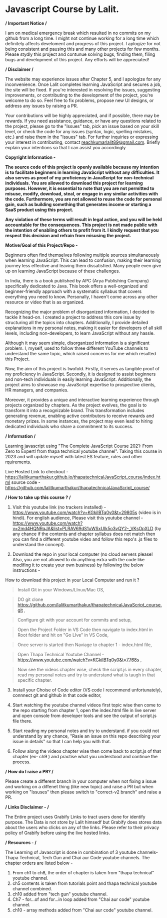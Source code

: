 # Javascript Course by Lalit.

**/ Important Notice /**


I am on medical emergency break which resulted in no commits on my github from a long time. I might not continue working for a long time which definitely affects develoment and progress of this
 project. I aplogize for not being consistent and pausing this and many other projects for few months. Please stydly this project and contunue solving bugs, finding them, filing bugs and development of this project. Any efforts will be appreciated! 

**/ Disclaimer /**

The website may experience issues after Chapter 5, and I apologize for any inconvenience. Once Lalit completes learning JavaScript and secures a job, the site will be fixed. If you're interested in resolving the issues, suggesting improvements, or contributing to the development of the project, you're welcome to do so. Feel free to fix problems, propose new UI designs, or address any issues by raising a PR.

Your contributions will be highly appreciated, and if possible, there may be rewards. If you need assistance, guidance, or have any questions related to the project, please go to the "Issues" tab, pick an issue based on your skill level, or check the code for any issues (syntax, logic, spelling mistakes, etc.) and raise them in the "Issues" tab. For further inquiries or expressing your interest in contributing, contact reachkumarlalit89@gmail.com. Briefly explain your intentions so that I can assist you accordingly

**Copyright Information -**

**The source code of this project is openly available because my intention is to facilitate beginners in learning JavaScript without any difficulties. It also serves as proof of my proficiency in JavaScript for non-technical individuals. You are allowed to download this project for learning purposes. However, it is essential to note that you are not permitted to misuse, modify, download, steal, or engage in any similar activities with the code. Furthermore, you are not allowed to reuse the code for personal gain, such as building something that generates income or starting a SaaS product using this project.**

**Any violation of these terms will result in legal action, and you will be held accountable for the consequences. This project is not made public with the intention of enabling others to profit from it. I kindly request that you respect this decision and refrain from misusing the project.**


**Motive/Goal of this Project/Repo -**

Beginners often find themselves following multiple sources simultaneously when learning JavaScript. This can lead to confusion, making their learning journey less effective and leaving them dissatisfied. Many people even give up on learning JavaScript because of these challenges.

In India, there is a book published by APC (Arya Publishing Company) specifically dedicated to Java. This book offers a well-organized and beginner-friendly approach with a systematic syllabus that covers everything you need to know. Personally, I haven't come across any other resource or video that is as organized.

Recognizing the major problem of disorganized information, I decided to tackle it head-on. I created a project to address this core issue by structuring all the topics into chapters. Additionally, I provide detailed explanations in my personal notes, making it easier for developers of all skill levels, including non-developers, to learn JavaScript without any hassle.

Although it may seem simple, disorganized information is a significant problem. I, myself, used to follow three different YouTube channels to understand the same topic, which raised concerns for me which resulted this Project.

Now, the aim of this project is twofold. Firstly, it serves as tangible proof of my proficiency in JavaScript. Secondly, it is designed to assist beginners and non-tech individuals in easily learning JavaScript. Additionally, the project aims to showcase my JavaScript expertise to prospective clients, HR managers, and companies.

Moreover, it provides a unique and interactive learning experience through projects organized by chapters. As the project evolves, the goal is to transform it into a recognizable brand. This transformation includes generating revenue, enabling active contributors to receive rewards and monetary prizes. In some instances, the project may even lead to hiring dedicated individuals who share a commitment to its success.

**/ Information /**

Learning javascript using "The Complete JavaScript Course 2021: From Zero to Expert! from thapa technical youtube channel".
Taking this course in 2023 and will update myself with latest ES feature, rules and other rquirements.

Live Hosted Link to checkout - https://lalitkumarthakur.github.io/thapatechnicalJavaScript_course/index.html
source code - https://github.com/lalitkumarthakur/thapatechnicalJavaScript_course/

**/ How to take up this course ? /**

1) Visit this youtube link (no trackers installed) - https://www.youtube.com/watch?v=KGkiIBTq0y0&t=29805s (video is in hindi). For english audience, Please visit this youtube channel - https://www.youtube.com/watch?v=2md4HQNRqJA&list=PLRAV69dS1uWSxUIk5o3vQY2-_VKsOpXLD (by any chance if the contents and chapter syllabus does not match then you can find a different youtube video and follow this repo's .js files to understand the concept). 

2) Download the repo in your local computer (no cloud servers please! Also, you are not allowed to do anything extra with the code like modifing it to create your own business) by following the below instructions - 

How to download this project in your Local Computer and run it ?

> Install Git in your Windows/LInux/Mac OS,

> DO git clone https://github.com/lalitkumarthakur/thapatechnicalJavaScript_course.git ,

> Configure git with your account for commits and setup,

> Open the Project Folder in VS Code then navigate to index.html in Root folder and hit on "Go LIve" in VS Code,

> Once server is started then Naviage to chapter 1 - index.html file,

> Open Thapa Technical Youtube Channel - https://www.youtube.com/watch?v=KGkiIBTq0y0&t=7768s ,

> Now see the videos chapter wise, check the script.js in every chapter, read my personal notes and try to understand what is taugh in that specific chapter.

3) Install your Choise of Code editor (VS code I recommend unfortunately), connnect git and github in that code editor,

4) Start watching the youtube channel videos first topic wise then come to the repo starting from chapter 1, open the index.html file in live server and open console from developer tools and see the output of script.js file there. 

5) Start reading my personal notes and try to understand. if you could not understand by any chance, "Rasie an issue on this repo describing your issue in details" so that I can help you with that.

6) Follow along the videos chapter wise then come back to script.js of that chapter (ex- ch9 ) and practise what you understood  and continue the process.

**/ How do I raise a PR? /**

Please create a different branch in your computer when not fixing a issue and working on a diffenet thing (like new topic) and raise a PR but when working on "Issuses" then please switch to "correct-v2 branch" and raise a PR.

**/ Links Disclaimer - /**

The Entire project uses Grabify Links to tract users done for identify purpose. The Data is not store by Lalit himsedf but Grabify does stores data about the users who clicks on any of the links. Please refer to their privacy policy of Grabify before using the live hosted links.

**/ Resources - /**

The Learning of Javascript is done in combination of 3 youtube channels- Thapa Technical, Tech Gun and Chai aur Code youtube channels. The chapter orders are listed below -

1. From ch1 to ch8, the order of chapter is taken from "thapa technical" youtube channel.
2. ch5 contents is taken from tutorials point and thapa technical youtube channel combined.
3. ch10 added from "tech gun" youtube channel.
4. Ch7 - for...of and for...in loop added from "Chai aur code" youtube channel.
5. ch10 - array methods added from "Chai aur code" youtube channel.

